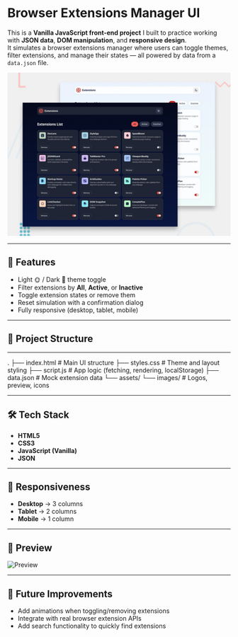 # Browser Extensions Manager UI

This is a **Vanilla JavaScript front-end project** I built to practice working with **JSON data**, **DOM manipulation**, and **responsive design**.  
It simulates a browser extensions manager where users can toggle themes, filter extensions, and manage their states — all powered by data from a `data.json` file.

![Preview](./preview.jpg)

---

## 🚀 Features

- Light 🌞 / Dark 🌙 theme toggle
- Filter extensions by **All**, **Active**, or **Inactive**
- Toggle extension states or remove them
- Reset simulation with a confirmation dialog
- Fully responsive (desktop, tablet, mobile)

---

## 📂 Project Structure

---

.
├── index.html # Main UI structure
├── styles.css # Theme and layout styling
├── script.js # App logic (fetching, rendering, localStorage)
├── data.json # Mock extension data
└── assets/
└── images/ # Logos, preview, icons

---

## 🛠️ Tech Stack

- **HTML5**
- **CSS3**
- **JavaScript (Vanilla)**
- **JSON**

---

## 📱 Responsiveness

- **Desktop** → 3 columns
- **Tablet** → 2 columns
- **Mobile** → 1 column

---

## 🎨 Preview

![Preview](./assets/images/preview.jpg)

---

## 🧩 Future Improvements

- Add animations when toggling/removing extensions
- Integrate with real browser extension APIs
- Add search functionality to quickly find extensions
